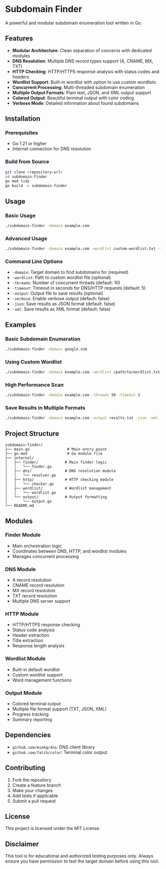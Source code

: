 # Subdomain Finder

A powerful and modular subdomain enumeration tool written in Go.

## Features

- **Modular Architecture**: Clean separation of concerns with dedicated modules
- **DNS Resolution**: Multiple DNS record types support (A, CNAME, MX, TXT)
- **HTTP Checking**: HTTP/HTTPS response analysis with status codes and headers
- **Wordlist Support**: Built-in wordlist with option to use custom wordlists
- **Concurrent Processing**: Multi-threaded subdomain enumeration
- **Multiple Output Formats**: Plain text, JSON, and XML output support
- **Colored Output**: Beautiful terminal output with color coding
- **Verbose Mode**: Detailed information about found subdomains

## Installation

### Prerequisites

- Go 1.21 or higher
- Internet connection for DNS resolution

### Build from Source

```bash
git clone <repository-url>
cd subdomain-finder
go mod tidy
go build -o subdomain-finder
```

## Usage

### Basic Usage

```bash
./subdomain-finder -domain example.com
```

### Advanced Usage

```bash
./subdomain-finder -domain example.com -wordlist custom-wordlist.txt -threads 20 -timeout 10 -output results.txt -verbose -json
```

### Command Line Options

- `-domain`: Target domain to find subdomains for (required)
- `-wordlist`: Path to custom wordlist file (optional)
- `-threads`: Number of concurrent threads (default: 10)
- `-timeout`: Timeout in seconds for DNS/HTTP requests (default: 5)
- `-output`: Output file to save results (optional)
- `-verbose`: Enable verbose output (default: false)
- `-json`: Save results as JSON format (default: false)
- `-xml`: Save results as XML format (default: false)

## Examples

### Basic Subdomain Enumeration

```bash
./subdomain-finder -domain google.com
```

### Using Custom Wordlist

```bash
./subdomain-finder -domain example.com -wordlist /path/to/wordlist.txt
```

### High Performance Scan

```bash
./subdomain-finder -domain example.com -threads 50 -timeout 3
```

### Save Results in Multiple Formats

```bash
./subdomain-finder -domain example.com -output results.txt -json -xml
```

## Project Structure

```
subdomain-finder/
├── main.go                 # Main entry point
├── go.mod                  # Go module file
├── internal/
│   ├── finder/            # Main finder logic
│   │   └── finder.go
│   ├── dns/               # DNS resolution module
│   │   └── resolver.go
│   ├── http/              # HTTP checking module
│   │   └── checker.go
│   ├── wordlist/          # Wordlist management
│   │   └── wordlist.go
│   └── output/            # Output formatting
│       └── output.go
└── README.md
```

## Modules

### Finder Module
- Main orchestration logic
- Coordinates between DNS, HTTP, and wordlist modules
- Manages concurrent processing

### DNS Module
- A record resolution
- CNAME record resolution
- MX record resolution
- TXT record resolution
- Multiple DNS server support

### HTTP Module
- HTTP/HTTPS response checking
- Status code analysis
- Header extraction
- Title extraction
- Response length analysis

### Wordlist Module
- Built-in default wordlist
- Custom wordlist support
- Word management functions

### Output Module
- Colored terminal output
- Multiple file format support (TXT, JSON, XML)
- Progress tracking
- Summary reporting

## Dependencies

- `github.com/miekg/dns`: DNS client library
- `github.com/fatih/color`: Terminal color output

## Contributing

1. Fork the repository
2. Create a feature branch
3. Make your changes
4. Add tests if applicable
5. Submit a pull request

## License

This project is licensed under the MIT License.

## Disclaimer

This tool is for educational and authorized testing purposes only. Always ensure you have permission to test the target domain before using this tool.
